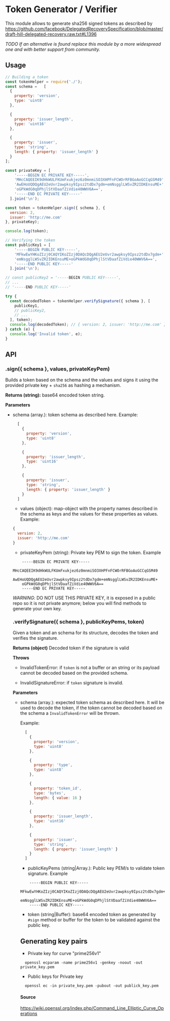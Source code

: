 Token Generator / Verifier
==========================
This module allows to generate sha256 signed tokens as described by https://github.com/facebook/DelegatedRecoverySpecification/blob/master/draft-hill-delegated-recovery.raw.txt#L1396

*TODO If an alternative is found replace this module by a more widespread one and with better support from community.*

## Usage
```js
// Building a token
const tokenHelper = require('./');
const schema =   [
  {
    property: 'version',
    type: 'uint8'
  },

  {
    property: 'issuer_length',
    type: 'uint16'
  },

  {
    property: 'issuer',
    type: 'string',
    length: { property: 'issuer_length' }
  }
];

const privateKey = [
    '-----BEGIN EC PRIVATE KEY-----',
    'MHcCAQEEIK9dHkWULFKUmFxukjez6z0mnmiSO3XHPFnFCWOrRFBGoAoGCCqGSM49',
    'AwEHoUQDQgAEU2eUvr2awpksy9Ipsz2tdDx7gdm+emNsgglLWSvZR2IDKEnsuME+',
    'oGPkWdG0qDPhjlStVDaafZiVdie40WWV6A==',
    '-----END EC PRIVATE KEY-----'
  ].join('\n');

const token = tokenHelper.sign({ schema }, {
  version: 2,
  issuer: 'http://me.com'
}, privateKey);

console.log(token);

// Verifying the token
const publicKey1 = [
    '-----BEGIN PUBLIC KEY-----',
    'MFkwEwYHKoZIzj0CAQYIKoZIzj0DAQcDQgAEU2eUvr2awpksy9Ipsz2tdDx7gdm+',
    'emNsgglLWSvZR2IDKEnsuME+oGPkWdG0qDPhjlStVDaafZiVdie40WWV6A==',
    '-----END PUBLIC KEY-----'
  ].join('\n');

// const publicKey2 = '-----BEGIN PUBLIC KEY-----',
// ...
// '-----END PUBLIC KEY-----'

try {
  const decodedToken = tokenHelper.verifySignature({ schema }, [
    publicKey1,
    // publicKey2,
    // ...
  ], token);
  console.log(decodedToken); // { version: 2, issuer: 'http://me.com' }
} catch (e) {
  console.log('Invalid token', e);
}
```

## API
### .sign({ schema }, values, privateKeyPem)
Builds a token based on the schema and the values and signs it using
the provided private key + `sha256` as hashing a mechanism.

**Returns (string):** base64 encoded token string.

**Parameters**
* schema (array.<object>): token schema as described here.
Example:
```js
  [
    {
      property: 'version',
      type: 'uint8'
    },

    {
      property: 'issuer_length',
      type: 'uint16'
    },

    {
      property: 'issuer',
      type: 'string',
      length: { property: 'issuer_length' }
    }
  ]
```

* values (object): map-object with the property names described in the schema as keys and the values for these properties as values.
Example:
```js
{
  version: 2,
  issuer: 'http://me.com'
}
```

* privateKeyPem (string): Private key PEM to sign the token.
Example
```
    -----BEGIN EC PRIVATE KEY-----
    MHcCAQEEIK9dHkWULFKUmFxukjez6z0mnmiSO3XHPFnFCWOrRFBGoAoGCCqGSM49
    AwEHoUQDQgAEU2eUvr2awpksy9Ipsz2tdDx7gdm+emNsgglLWSvZR2IDKEnsuME+
    oGPkWdG0qDPhjlStVDaafZiVdie40WWV6A==
    -----END EC PRIVATE KEY-----
```
*WARNING*: DO NOT USE THIS PRIVATE KEY, it is exposed in a public repo
so it is not private anymore; below you will find methods to generate your
own key.

### .verifySignature({ schema }, publicKeyPems, token)
Given a token and an schema for its structure, decodes the token and verifies the signature.

**Returns (object)** Decoded token if the signature is valid

**Throws**
* InvalidTokenError: if `token` is not a buffer or an string or its payload cannot be decoded based on the provided schema.

* InvalidSignatureError: if `token` signature is invalid.

**Parameters**
* schema (array.<object>): expected token schema as described here. It will be used to decode the token, if the token cannot be decoded based
on the schema a `InvalidTokenError` will be thrown.

Example:
```js
  [
    {
      property: 'version',
      type: 'uint8'
    },

    {
      property: 'type',
      type: 'uint8'
    },

    {
      property: 'token_id',
      type: 'bytes',
      length: { value: 16 }
    },

    {
      property: 'issuer_length',
      type: 'uint16'
    },

    {
      property: 'issuer',
      type: 'string',
      length: { property: 'issuer_length' }
    }
  ]
```

* publicKeyPems (string|Array.<string>): Public key PEM/s to validate token signature.
Example
```
    -----BEGIN PUBLIC KEY-----
    MFkwEwYHKoZIzj0CAQYIKoZIzj0DAQcDQgAEU2eUvr2awpksy9Ipsz2tdDx7gdm+
    emNsgglLWSvZR2IDKEnsuME+oGPkWdG0qDPhjlStVDaafZiVdie40WWV6A==
    -----END PUBLIC KEY-----
```

* token (string|Buffer): base64 encoded token as generated by `#sign` method or buffer for the token to be validated against the public key.

## Generating key pairs

* Private key for curve "prime256v1"
```
  openssl ecparam -name prime256v1 -genkey -noout -out private_key.pem
```

* Public keys for Private key
```
  openssl ec -in private_key.pem -pubout -out publick_key.pem
```

#### Source
https://wiki.openssl.org/index.php/Command_Line_Elliptic_Curve_Operations
